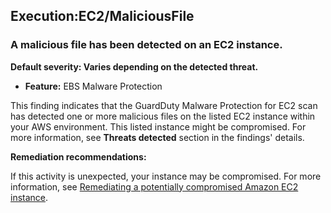 Execution:EC2/MaliciousFile
---------------------------

### A malicious file has been detected on an EC2 instance.

**Default severity: Varies depending on the detected threat.**

* **Feature:** EBS Malware Protection

This finding indicates that the GuardDuty Malware Protection for EC2 scan has detected one or more malicious files on the listed EC2 instance within your AWS environment. This listed instance might be compromised. For more information, see **Threats detected** section in the findings' details.

**Remediation recommendations:**

If this activity is unexpected, your instance may be compromised. For more information, see [Remediating a potentially compromised Amazon EC2 instance](https://docs.aws.amazon.com/guardduty/latest/ug/compromised-ec2.html).